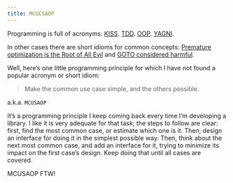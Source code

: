 ```yaml
---
title: MCUCSAOP
---
```


Programming is full of acronyms:
[KISS](http://en.wikipedia.org/wiki/KISS_principle).
[TDD](http://en.wikipedia.org/wiki/Test-driven_development).
[OOP](http://en.wikipedia.org/wiki/Object-oriented_programming).
[YAGNI](http://en.wikipedia.org/wiki/You_ain't_gonna_need_it).

In other cases there are short idioms for common concepts: [Premature
optimization is the Root of All
Evil](http://c2.com/cgi/wiki?PrematureOptimization) and [GOTO considered
harmful](http://c2.com/cgi/wiki?GotoConsideredHarmful).

<!-- MORE -->

Well, here’s one little programming principle for which I have not found
a popular acronym or short idiom:

> Make the common use case simple, and the others possible.

a.k.a. `MCUSAOP`

It’s a programming principle I keep coming back every time I’m
developing a library. I like it is very adequate for that task; the
steps to follow are clear: first, find the most common case, or estimate
which one is it. Then, design an interface for doing it in the simplest
possible way. Then, think about the next most common case, and add an
interface for it, trying to minimize its impact on the first case’s
design. Keep doing that until all cases are covered.

MCUSAOP FTW!
